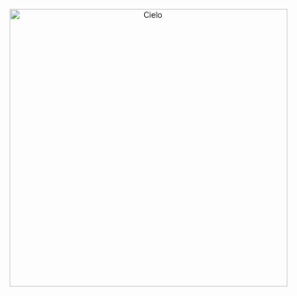 <p align="center">
  <img src="https://res.cloudinary.com/ignaciomc20/image/upload/v1640218168/aay4m0mvdx1i5kretyp2.jpg" alt="Cielo" width="500">
  </a>
</p>

